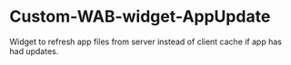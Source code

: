 # Custom-WAB-widget-AppUpdate
Widget to refresh app files from server instead of client cache if app has had updates.
